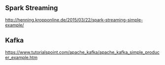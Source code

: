 ## Spark Streaming
http://henning.kropponline.de/2015/03/22/spark-streaming-simple-example/

## Kafka
https://www.tutorialspoint.com/apache_kafka/apache_kafka_simple_producer_example.htm
